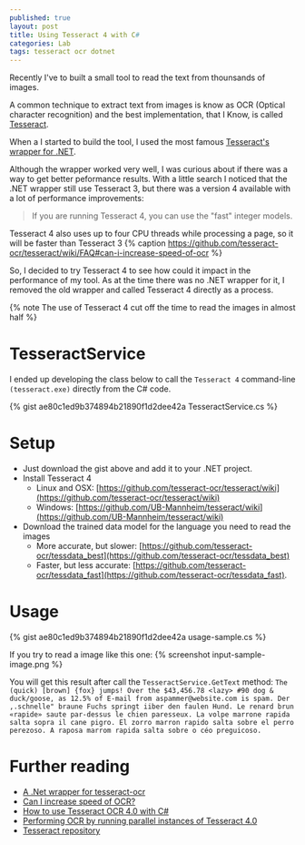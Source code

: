 ```yaml
---
published: true
layout: post
title: Using Tesseract 4 with C#
categories: Lab
tags: tesseract ocr dotnet
---
```


Recently I've to built a small tool to read the text from thounsands of images.

A common technique to extract text from images is know as OCR (Optical character recognition) and the best implementation, that I Know, is called [Tesseract](https://github.com/tesseract-ocr/tesseract).

When a I started to build the tool, I used the most famous [Tesseract's wrapper for .NET](https://github.com/charlesw/tesseract). 

Although the wrapper worked very well, I was curious about if there was a way to get better peformance results. With a little search I noticed that the .NET wrapper still use Tesseract 3, but there was a version 4 available with a lot of performance improvements:

> If you are running Tesseract 4, you can use the "fast" integer models.
>
Tesseract 4 also uses up to four CPU threads while processing a page, so it will be faster than Tesseract 3 
{% caption https://github.com/tesseract-ocr/tesseract/wiki/FAQ#can-i-increase-speed-of-ocr %} 

So, I decided to try Tesseract 4 to see how could it impact in the performance of my tool. As at the time there was no .NET wrapper for it, I removed the old wrapper and called Tesseract 4 directly as a process.

{% note The use of Tesseract 4 cut off the time to read the images in almost half %}


# TesseractService
I ended up developing the class below to call the `Tesseract 4` command-line `(tesseract.exe)` directly from the C# code. 

{% gist ae80c1ed9b374894b21890f1d2dee42a TesseractService.cs %}
 
# Setup
* Just download the gist above and add it to your .NET project.
* Install Tesseract 4
   * Linux and OSX: [https://github.com/tesseract-ocr/tesseract/wiki](https://github.com/tesseract-ocr/tesseract/wiki)
   * Windows: [https://github.com/UB-Mannheim/tesseract/wiki](https://github.com/UB-Mannheim/tesseract/wiki) 
* Download the trained data model for the language you need to read the images
   * More accurate, but slower: [https://github.com/tesseract-ocr/tessdata_best](https://github.com/tesseract-ocr/tessdata_best)
   * Faster, but less accurate: [https://github.com/tesseract-ocr/tessdata_fast](https://github.com/tesseract-ocr/tessdata_fast).

# Usage
{% gist ae80c1ed9b374894b21890f1d2dee42a usage-sample.cs %}

If you try to read a image like this one:
{% screenshot input-sample-image.png %}

You will get this result after call the `TesseractService.GetText` method:
`The (quick) [brown] {fox} jumps!
Over the $43,456.78 <lazy> #90 dog
& duck/goose, as 12.5% of E-mail
from aspammer@website.com is spam.
Der ,.schnelle" braune Fuchs springt
iiber den faulen Hund. Le renard brun
«rapide» saute par-dessus le chien
paresseux. La volpe marrone rapida
salta sopra il cane pigro. El zorro
marron rapido salta sobre el perro
perezoso. A raposa marrom rapida
salta sobre o céo preguicoso.`

# Further reading
* [A .Net wrapper for tesseract-ocr](https://github.com/charlesw/tesseract)
* [Can I increase speed of OCR?](https://github.com/tesseract-ocr/tesseract/wiki/FAQ#can-i-increase-speed-of-ocr)
* [How to use Tesseract OCR 4.0 with C#](https://github.com/doxakis/How-to-use-tesseract-ocr-4.0-with-csharp)
* [Performing OCR by running parallel instances of Tesseract 4.0](https://appliedmachinelearning.blog/2018/06/30/performing-ocr-by-running-parallel-instances-of-tesseract-4-0-python/)
* [Tesseract repository](https://github.com/tesseract-ocr/tesseract)


